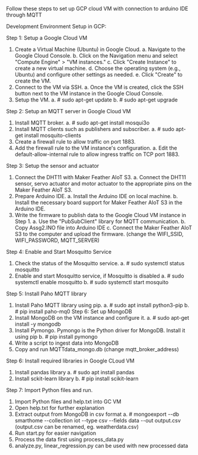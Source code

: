 Follow these steps to set up GCP cloud VM with connection to arduino IDE through MQTT

Development Environment Setup in GCP:

Step 1: Setup a Google Cloud VM
1) Create a Virtual Machine (Ubuntu) in Google Cloud.
a. Navigate to the Google Cloud Console.
b. Click on the Navigation menu and select "Compute Engine" > "VM instances."
c. Click "Create Instance" to create a new virtual machine.
d. Choose the operating system (e.g., Ubuntu) and configure other settings as needed.
e. Click "Create" to create the VM.
2) Connect to the VM via SSH.
a. Once the VM is created, click the SSH button next to the VM instance in the Google Cloud Console.
3) Setup the VM.
a. \# sudo apt-get update
b. \# sudo apt-get upgrade

Step 2: Setup an MQTT server in Google Cloud VM
1) Install MQTT broker.
a. \# sudo apt-get install mosqui3o
2) Install MQTT clients such as publishers and subscriber.
a. \# sudo apt-get install mosquito-clients
3) Create a firewall rule to allow traffic on port 1883.
4) Add the firewall rule to the VM instance's configuration.
a. Edit the default-allow-internal rule to allow ingress traffic on TCP port 1883.

Step 3: Setup the sensor and actuator
1) Connect the DHT11 with Maker Feather AIoT S3.
a. Connect the DHT11 sensor, servo actuator and motor actuator to the appropriate pins on the Maker Feather AIoT S3.
2) Prepare Arduino IDE.
a. Install the Arduino IDE on local machine.
b. Install the necessary board support for Maker Feather AIoT S3 in the Arduino IDE.
3) Write the firmware to publish data to the Google Cloud VM instance in Step 1.
a. Use the "PubSubClient" library for MQTT communication.
b. Copy Assg2.INO file into Arduino IDE
c. Connect the Maker Feather AIoT S3 to the computer and upload the firmware. (change the WIFI_SSID, WIFI_PASSWORD, MQTT_SERVER)

Step 4: Enable and Start Mosquitto Service
1) Check the status of the Mosquitto service.
a. \# sudo systemctl status mosquitto
2) Enable and start Mosquitto service, if Mosquitto is disabled
a. \# sudo systemctl enable mosquitto
b. \# sudo systemctl start mosquito

Step 5: Install Paho MQTT library
1) Install Paho MQTT library using pip.
a. \# sudo apt install python3-pip
b. \# pip install paho-mq0
Step 6: Set up MongoDB
1) Install MongoDB on the VM instance and configure it.
a. \# sudo apt-get install -y mongodb
2) Install Pymongo. Pymongo is the Python driver for MongoDB. Install it using pip
b. \# pip install pymongo
3) Write a script to ingest data into MongoDB
4) Copy and run MQTTdata_mongo.db (change mqtt_broker_address)

Step 6: Install required libraries in Google CLoud VM
1) Install pandas library
a. \# sudo apt install pandas
2) Install sckit-learn library
b. \# pip install scikit-learn

Step 7: Import Python files and run.
1) Import Python files and help.txt into GC VM
2) Open help.txt for further explanation
3) Extract output from MongoDB in csv format
a. \# mongoexport --db smarthome --collection iot --type csv --fields data --out output.csv (output.csv can be renamed, eg. weatherdata.csv)
4) Run start.py for easier navigation
5) Process the data first using process_data.py
6) analyze.py, linear_regression.py can be used with new processed data
